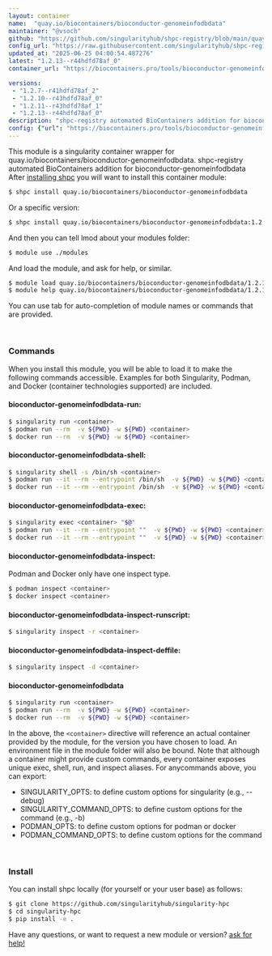 ```yaml
---
layout: container
name:  "quay.io/biocontainers/bioconductor-genomeinfodbdata"
maintainer: "@vsoch"
github: "https://github.com/singularityhub/shpc-registry/blob/main/quay.io/biocontainers/bioconductor-genomeinfodbdata/container.yaml"
config_url: "https://raw.githubusercontent.com/singularityhub/shpc-registry/main/quay.io/biocontainers/bioconductor-genomeinfodbdata/container.yaml"
updated_at: "2025-06-25 04:00:54.487276"
latest: "1.2.13--r44hdfd78af_0"
container_url: "https://biocontainers.pro/tools/bioconductor-genomeinfodbdata"

versions:
 - "1.2.7--r41hdfd78af_2"
 - "1.2.10--r43hdfd78af_0"
 - "1.2.11--r43hdfd78af_1"
 - "1.2.13--r44hdfd78af_0"
description: "shpc-registry automated BioContainers addition for bioconductor-genomeinfodbdata"
config: {"url": "https://biocontainers.pro/tools/bioconductor-genomeinfodbdata", "maintainer": "@vsoch", "description": "shpc-registry automated BioContainers addition for bioconductor-genomeinfodbdata", "latest": {"1.2.13--r44hdfd78af_0": "sha256:0f6869b2bd584785f9c44c75f22acc2300cd1ce49571bb6f1d59c588eb5e9e3f"}, "tags": {"1.2.7--r41hdfd78af_2": "sha256:cd8f8c3a44b324143393764c6eb17a0582408e3d8c72ad642f98a490ce32b3e9", "1.2.10--r43hdfd78af_0": "sha256:6d80a80def1d4b7cb0d5e7f3f5bb8da49b3f8373bd24195018af826e8112035d", "1.2.11--r43hdfd78af_1": "sha256:968e7cb795000bfeb878dd2543e174edec677589a074e92e5675a70689ea8817", "1.2.13--r44hdfd78af_0": "sha256:0f6869b2bd584785f9c44c75f22acc2300cd1ce49571bb6f1d59c588eb5e9e3f"}, "docker": "quay.io/biocontainers/bioconductor-genomeinfodbdata"}
---
```


This module is a singularity container wrapper for quay.io/biocontainers/bioconductor-genomeinfodbdata.
shpc-registry automated BioContainers addition for bioconductor-genomeinfodbdata
After [installing shpc](#install) you will want to install this container module:


```bash
$ shpc install quay.io/biocontainers/bioconductor-genomeinfodbdata
```

Or a specific version:

```bash
$ shpc install quay.io/biocontainers/bioconductor-genomeinfodbdata:1.2.13--r44hdfd78af_0
```

And then you can tell lmod about your modules folder:

```bash
$ module use ./modules
```

And load the module, and ask for help, or similar.

```bash
$ module load quay.io/biocontainers/bioconductor-genomeinfodbdata/1.2.13--r44hdfd78af_0
$ module help quay.io/biocontainers/bioconductor-genomeinfodbdata/1.2.13--r44hdfd78af_0
```

You can use tab for auto-completion of module names or commands that are provided.

<br>

### Commands

When you install this module, you will be able to load it to make the following commands accessible.
Examples for both Singularity, Podman, and Docker (container technologies supported) are included.

#### bioconductor-genomeinfodbdata-run:

```bash
$ singularity run <container>
$ podman run --rm  -v ${PWD} -w ${PWD} <container>
$ docker run --rm  -v ${PWD} -w ${PWD} <container>
```

#### bioconductor-genomeinfodbdata-shell:

```bash
$ singularity shell -s /bin/sh <container>
$ podman run --it --rm --entrypoint /bin/sh  -v ${PWD} -w ${PWD} <container>
$ docker run --it --rm --entrypoint /bin/sh  -v ${PWD} -w ${PWD} <container>
```

#### bioconductor-genomeinfodbdata-exec:

```bash
$ singularity exec <container> "$@"
$ podman run --it --rm --entrypoint ""  -v ${PWD} -w ${PWD} <container> "$@"
$ docker run --it --rm --entrypoint ""  -v ${PWD} -w ${PWD} <container> "$@"
```

#### bioconductor-genomeinfodbdata-inspect:

Podman and Docker only have one inspect type.

```bash
$ podman inspect <container>
$ docker inspect <container>
```

#### bioconductor-genomeinfodbdata-inspect-runscript:

```bash
$ singularity inspect -r <container>
```

#### bioconductor-genomeinfodbdata-inspect-deffile:

```bash
$ singularity inspect -d <container>
```



#### bioconductor-genomeinfodbdata

```bash
$ singularity run <container>
$ podman run --rm  -v ${PWD} -w ${PWD} <container>
$ docker run --rm  -v ${PWD} -w ${PWD} <container>
```


In the above, the `<container>` directive will reference an actual container provided
by the module, for the version you have chosen to load. An environment file in the
module folder will also be bound. Note that although a container
might provide custom commands, every container exposes unique exec, shell, run, and
inspect aliases. For anycommands above, you can export:

 - SINGULARITY_OPTS: to define custom options for singularity (e.g., --debug)
 - SINGULARITY_COMMAND_OPTS: to define custom options for the command (e.g., -b)
 - PODMAN_OPTS: to define custom options for podman or docker
 - PODMAN_COMMAND_OPTS: to define custom options for the command

<br>

### Install

You can install shpc locally (for yourself or your user base) as follows:

```bash
$ git clone https://github.com/singularityhub/singularity-hpc
$ cd singularity-hpc
$ pip install -e .
```

Have any questions, or want to request a new module or version? [ask for help!](https://github.com/singularityhub/singularity-hpc/issues)